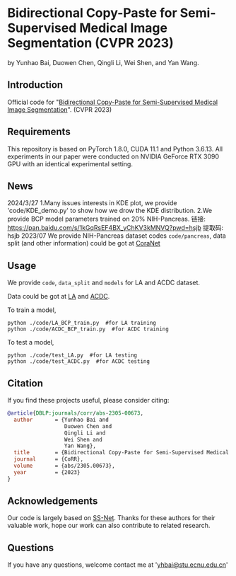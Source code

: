 # Bidirectional Copy-Paste for Semi-Supervised Medical Image Segmentation (CVPR 2023)
by Yunhao Bai, Duowen Chen, Qingli Li, Wei Shen, and Yan Wang.
## Introduction
Official code for "[Bidirectional Copy-Paste for Semi-Supervised Medical Image Segmentation](https://arxiv.org/abs/2305.00673)". (CVPR 2023)
## Requirements
This repository is based on PyTorch 1.8.0, CUDA 11.1 and Python 3.6.13. All experiments in our paper were conducted on NVIDIA GeForce RTX 3090 GPU with an identical experimental setting.
## News
2024/3/27 
1.Many issues interests in KDE plot, we provide 'code/KDE_demo.py' to show how we drow the KDE distribution.
2.We provide BCP model parameters trained on 20% NIH-Pancreas. 链接: https://pan.baidu.com/s/1kGqRsEF4BX_yChKV3kMNVQ?pwd=hsjb 提取码: hsjb 
2023/07 
We provide NIH-Pancreas dataset codes `code/pancreas`, data split (and other information) could be got at [CoraNet](https://github.com/koncle/CoraNet)
## Usage
We provide `code`, `data_split` and `models` for LA and ACDC dataset.

Data could be got at [LA](https://github.com/yulequan/UA-MT/tree/master/data) and [ACDC](https://github.com/HiLab-git/SSL4MIS/tree/master/data/ACDC).

To train a model,
```
python ./code/LA_BCP_train.py  #for LA training
python ./code/ACDC_BCP_train.py  #for ACDC training
``` 

To test a model,
```
python ./code/test_LA.py  #for LA testing
python ./code/test_ACDC.py  #for ACDC testing
```

## Citation

If you find these projects useful, please consider citing:

```bibtex
@article{DBLP:journals/corr/abs-2305-00673,
  author       = {Yunhao Bai and
                  Duowen Chen and
                  Qingli Li and
                  Wei Shen and
                  Yan Wang},
  title        = {Bidirectional Copy-Paste for Semi-Supervised Medical Image Segmentation},
  journal      = {CoRR},
  volume       = {abs/2305.00673},
  year         = {2023}
}
```

## Acknowledgements
Our code is largely based on [SS-Net](https://github.com/ycwu1997/SS-Net). Thanks for these authors for their valuable work, hope our work can also contribute to related research.

## Questions
If you have any questions, welcome contact me at 'yhbai@stu.ecnu.edu.cn'



